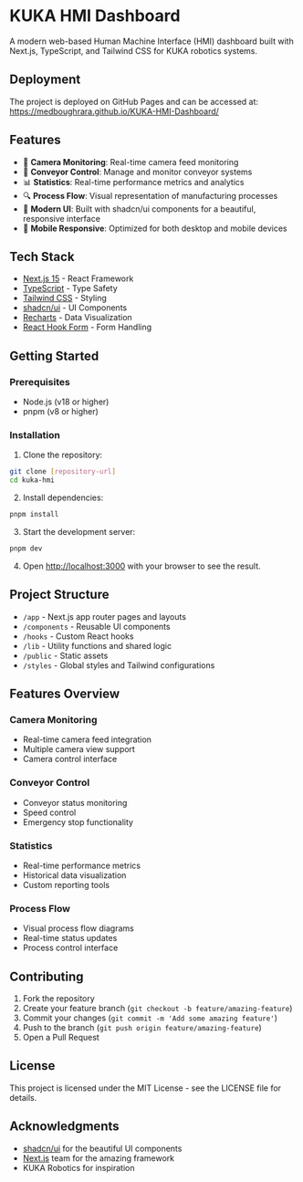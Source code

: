 # KUKA HMI Dashboard

A modern web-based Human Machine Interface (HMI) dashboard built with Next.js, TypeScript, and Tailwind CSS for KUKA robotics systems.

## Deployment

The project is deployed on GitHub Pages and can be accessed at:
https://medboughrara.github.io/KUKA-HMI-Dashboard/

## Features

- 📸 **Camera Monitoring**: Real-time camera feed monitoring
- 🔄 **Conveyor Control**: Manage and monitor conveyor systems
- 📊 **Statistics**: Real-time performance metrics and analytics
- 🔍 **Process Flow**: Visual representation of manufacturing processes
- 🚀 **Modern UI**: Built with shadcn/ui components for a beautiful, responsive interface
- 📱 **Mobile Responsive**: Optimized for both desktop and mobile devices

## Tech Stack

- [Next.js 15](https://nextjs.org/) - React Framework
- [TypeScript](https://www.typescriptlang.org/) - Type Safety
- [Tailwind CSS](https://tailwindcss.com/) - Styling
- [shadcn/ui](https://ui.shadcn.com/) - UI Components
- [Recharts](https://recharts.org/) - Data Visualization
- [React Hook Form](https://react-hook-form.com/) - Form Handling

## Getting Started

### Prerequisites

- Node.js (v18 or higher)
- pnpm (v8 or higher)

### Installation

1. Clone the repository:
```bash
git clone [repository-url]
cd kuka-hmi
```

2. Install dependencies:
```bash
pnpm install
```

3. Start the development server:
```bash
pnpm dev
```

4. Open [http://localhost:3000](http://localhost:3000) with your browser to see the result.

## Project Structure

- `/app` - Next.js app router pages and layouts
- `/components` - Reusable UI components
- `/hooks` - Custom React hooks
- `/lib` - Utility functions and shared logic
- `/public` - Static assets
- `/styles` - Global styles and Tailwind configurations

## Features Overview

### Camera Monitoring
- Real-time camera feed integration
- Multiple camera view support
- Camera control interface

### Conveyor Control
- Conveyor status monitoring
- Speed control
- Emergency stop functionality

### Statistics
- Real-time performance metrics
- Historical data visualization
- Custom reporting tools

### Process Flow
- Visual process flow diagrams
- Real-time status updates
- Process control interface

## Contributing

1. Fork the repository
2. Create your feature branch (`git checkout -b feature/amazing-feature`)
3. Commit your changes (`git commit -m 'Add some amazing feature'`)
4. Push to the branch (`git push origin feature/amazing-feature`)
5. Open a Pull Request

## License

This project is licensed under the MIT License - see the LICENSE file for details.

## Acknowledgments

- [shadcn/ui](https://ui.shadcn.com/) for the beautiful UI components
- [Next.js](https://nextjs.org/) team for the amazing framework
- KUKA Robotics for inspiration
